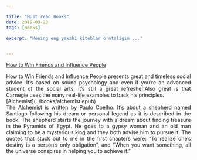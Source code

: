 ```yaml
---

title: "Must read Books"
date: 2019-03-23
tags: [Books]

excerpt: "Mening eng yaxshi kitoblar o'ntaligim ..."


---
```

[How to Win Friends and Influence People](../books/howtowinfriends.epub)
<div style="text-align: justify">
How to Win Friends and Influence People presents great and timeless social advice. It’s based on sound psychology and even if you’re an advanced student of the social arts, it’s still a great refresher.Also great is that Carnegie uses the many real-life examples to back his principles.
</div>
[Alchemist](../books/alchemist.epub)
<div style="text-align: justify">
The Alchemist is written by Paulo Coelho. It’s about a shepherd named Santiago following his dream or personal legend as it is described in the book. The shepherd starts the journey with a dream about finding treasure in the Pyramids of Egypt. He goes to a gypsy woman and an old man claiming to be a mysterious king and they both advise him to pursue it. The quotes that stuck out to me in the first chapters were: “To realize one’s destiny is a person’s only obligation”, and “When you want something, all the universe conspires in helping you to achieve it.”
</div>
